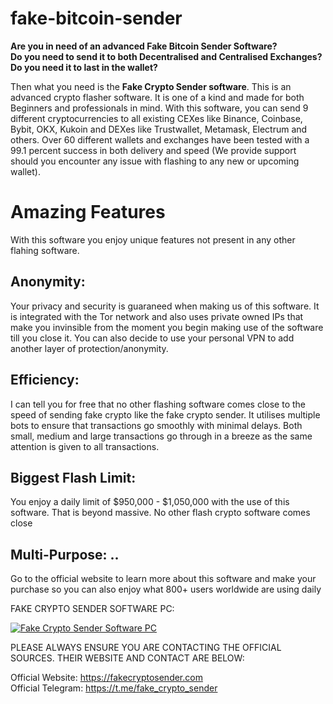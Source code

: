 # fake-bitcoin-sender

**Are you in need of an advanced Fake Bitcoin Sender Software?**  
**Do you need to send it to both Decentralised and Centralised Exchanges?**  
**Do you need it to last in the wallet?**  

Then what you need is the **Fake Crypto Sender software**. This is an advanced crypto flasher software. It is one of a kind and made for both Beginners and professionals in mind. With this software, you can send 9 different cryptocurrencies to all existing CEXes like Binance, Coinbase, Bybit, OKX, Kukoin and DEXes like Trustwallet, Metamask, Electrum and others. Over 60 different wallets and exchanges have been tested with a 99.1 percent success in both delivery and speed (We provide support should you encounter any issue with flashing to any new or upcoming wallet).

# Amazing Features

With this software you enjoy unique features not present in any other flahing software.

## Anonymity: 
Your privacy and security is guaraneed when making us of this software. It is integrated with the Tor network and also uses private owned IPs that make you invinsible from the moment you begin making use of the software till you close it. You can also decide to use your personal VPN to add another layer of protection/anonymity.

## Efficiency: 
I can tell you for free that no other flashing software comes close to the speed of sending fake crypto like the fake crypto sender. It utilises multiple bots to ensure that transactions go smoothly with minimal delays. Both small, medium and large transactions go through in a breeze as the same attention is given to all transactions.

## Biggest Flash Limit: 
You enjoy a daily limit of $950,000 - $1,050,000 with the use of this software. That is beyond massive. No other flash crypto software comes close

## Multi-Purpose: ..


Go to the official website to learn more about this software and make your purchase so you can also enjoy what 800+ users worldwide are using daily



FAKE CRYPTO SENDER SOFTWARE PC:  

[![Fake Crypto Sender Software PC](https://github.com/user-attachments/assets/d4478cfc-3ee8-4f76-817f-882abef2ee6c)](https://fakecryptosender.com)  


PLEASE ALWAYS ENSURE YOU ARE CONTACTING THE OFFICIAL SOURCES. THEIR WEBSITE AND CONTACT ARE BELOW:  

Official Website: https://fakecryptosender.com  
Official Telegram: https://t.me/fake_crypto_sender

